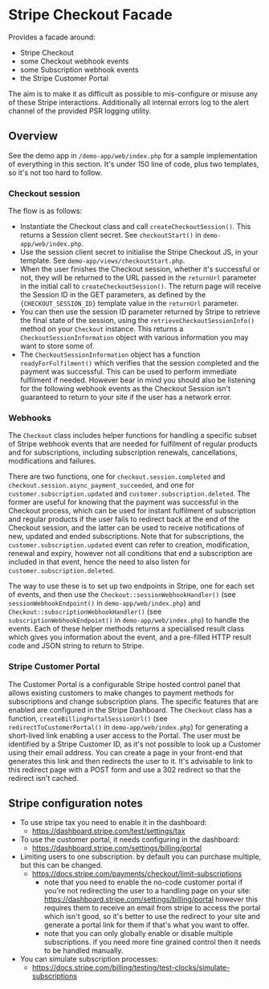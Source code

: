 # Stripe Checkout Facade

Provides a facade around:
- Stripe Checkout
- some Checkout webhook events
- some Subscription webhook events
- the Stripe Customer Portal

The aim is to make it as difficult as possible to mis-configure or misuse any of these Stripe interactions.
Additionally all internal errors log to the alert channel of the provided PSR logging utility.

## Overview

See the demo app in `/demo-app/web/index.php` for a sample implementation of everything in this section. It's under 150
line of code, plus two templates, so it's not too hard to follow.

### Checkout session

The flow is as follows:

- Instantiate the Checkout class and call `createCheckoutSession()`. This returns a Session client secret. See `checkoutStart()` in `demo-app/web/index.php`.
- Use the session client secret to initialise the Stripe Checkout JS, in your template. See `demo-app/views/checkoutStart.php`.
- When the user finishes the Checkout session, whether it's successful or not, they will be returned to the URL passed
  in the `returnUrl` parameter in the initial call to `createCheckoutSession()`. The return page will receive the Session ID 
  in the GET parameters, as defined by the `{CHECKOUT_SESSION_ID}` template value in the `returnUrl` parameter.
- You can then use the session ID parameter returned by Stripe to retrieve the final state of the session, using the `retrieveCheckoutSessionInfo()` 
  method on your `Checkout` instance. This returns a `CheckoutSessionInformation` object with various information you may want to store some of.
- The `CheckoutSessionInformation` object has a function `readyForFulfilment()` which verifies that the session completed and the payment was
  successful. This can be used to perform immediate fulfilment if needed. However bear in mind you should also be listening for the following
  webhook events as the Checkout Session isn't guaranteed to return to your site if the user has a network error.

### Webhooks

The `Checkout` class includes helper functions for handling a specific subset of Stripe webhook events that are needed for
fulfilment of regular products and for subscriptions, including subscription renewals, cancellations, modifications and failures.

There are two functions, one for `checkout.session.completed` and `checkout.session.async_payment_succeeded`, and one for 
`customer.subscription.updated` and `customer.subscription.deleted`. The former are useful for knowing that the payment was successful
in the Checkout process, which can be used for instant fulfilment of subscription and regular products if the user fails to redirect
back at the end of the Checkout session, and the latter can be used to receive notifications of new, updated and ended subscriptions.
Note that for subscriptions, the `customer.subscription.updated` event can refer to creation, modification, renewal and expiry, however
not all conditions that end a subscription are included in that event, hence the need to also listen for `customer.subscription.deleted`.

The way to use these is to set up two endpoints in Stripe, one for each set of events, and then use the `Checkout::sessionWebhookHandler()`
(see `sessionWebhookEndpoint()` in `demo-app/web/index.php`) and `Checkout::subscriptionWebhookHandler()` 
(see `subscriptionWebhookEndpoint()` in `demo-app/web/index.php`) to handle the events. Each of these helper methods returns a specialised 
result class which gives you information about the event, and a pre-filled HTTP result code and JSON string to return to Stripe.

### Stripe Customer Portal

The Customer Portal is a configurable Stripe hosted control panel that allows existing customers to make changes to 
payment methods for subscriptions and change subscription plans. The specific features that are enabled are configured
in the Stripe Dashboard. The `Checkout` class has a function, `createBillingPortalSessionUrl()` (see `redirectToCustomerPortal()` in 
`demo-app/web/index.php`) for generating a short-lived link enabling a user access to the Portal. The user must be identified by 
a Stripe Customer ID, as it's not possible to look up a Customer using their email address. You can create a page in your
front-end that generates this link and then redirects the user to it. It's advisable to link to this redirect page with a POST form
and use a 302 redirect so that the redirect isn't cached.

## Stripe configuration notes

- To use stripe tax you need to enable it in the dashboard: 
  - https://dashboard.stripe.com/test/settings/tax
- To use the customer portal, it needs configuring in the dashboard:
  - https://dashboard.stripe.com/settings/billing/portal
- Limiting users to one subscription. by default you can purchase multiple, but this can be changed.
  - https://docs.stripe.com/payments/checkout/limit-subscriptions
      - note that you need to enable the no-code customer portal if you're not redirecting the user to a handling
        page on your site:
        https://dashboard.stripe.com/settings/billing/portal
        however this requires them to receive an email from stripe to access the portal which isn't good, so it's better to
        use the redirect to your site and generate a portal link for them if that's what you want to offer.
      - note that you can only globally enable or disable multiple subscriptions. if you need more fine grained control then
        it needs to be handled manually.
- You can simulate subscription processes:
  - https://docs.stripe.com/billing/testing/test-clocks/simulate-subscriptions